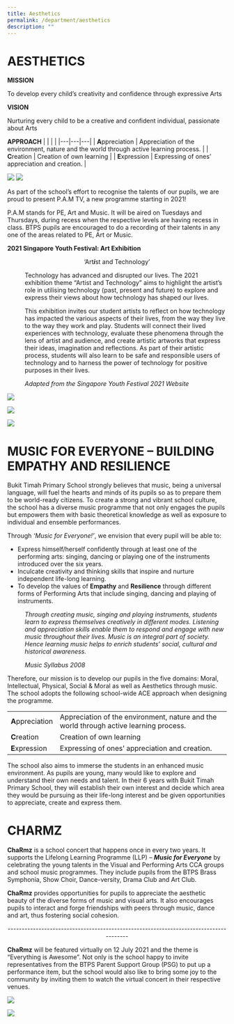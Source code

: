 ```yaml
---
title: Aesthetics
permalink: /department/aesthetics
description: ""
---
```

# AESTHETICS
**MISSION**

To develop every child’s creativity and confidence through expressive Arts

**VISION**

Nurturing every child to be a creative and confident individual, passionate about Arts

**APPROACH**
|  |  |  |
|---|---|---|
| **A**ppreciation | Appreciation of the environment, nature and the world through active learning process. |
| **C**reation | Creation of own learning |
| **E**xpression | Expressing of ones’ appreciation and creation. |


![](/images/Slide1.jpeg)
![](/images/Slide2.jpeg)

As part of the school’s effort to recognise the talents of our pupils, we are proud to present P.A.M TV, a new programme starting in 2021!

P.A.M stands for PE, Art and Music. It will be aired on Tuesdays and Thursdays, during recess when the respective levels are having recess in class. BTPS pupils are encouraged to do a recording of their talents in any one of the areas related to PE, Art or Music.

<style type="text/css">
<!--
 .tab { margin-left: 40px; }
-->
</style>

**2021 Singapore Youth Festival: Art Exhibition**

<center>‘Art<em><strong>i</em></strong>st and Technology’</center>

<p class="tab">Technology has advanced and disrupted our lives. The 2021 exhibition theme “Artist and Technology” aims to highlight the artist’s role in utilising technology (past, present and future) to explore and express their views about how technology has shaped our lives.</p>

<p class="tab">This exhibition invites our student artists to reflect on how technology has impacted the various aspects of their lives, from the way they live to the way they work and play. Students will connect their lived experiences with technology, evaluate these phenomena through the lens of artist and audience, and create artistic artworks that express their ideas, imagination and reflections. As part of their artistic process, students will also learn to be safe and responsible users of technology and to harness the power of technology for positive purposes in their lives.</p>

<p class="tab"><em>Adapted from the Singapore Youth Festival 2021 Website</em></p>


![](/images/SYF%20Art%20Category%20A.jpeg)

![](/images/SYF%20Art%20Category%20B.jpeg)

![](/images/SYF%20Art%20Category%20C.jpeg)

# MUSIC FOR EVERYONE – BUILDING EMPATHY AND RESILIENCE
Bukit Timah Primary School strongly believes that music, being a universal language, will fuel the hearts and minds of its pupils so as to prepare them to be world-ready citizens.  To create a strong and vibrant school culture, the school has a diverse music programme that not only engages the pupils but empowers them with basic theoretical knowledge as well as exposure to individual and ensemble performances. 

Through *‘Music for Everyone!’*, we envision that every pupil will be able to:

*  Express himself/herself confidently through at least one of the performing arts: singing, dancing or playing one of the instruments introduced over the six years.
*  Inculcate creativity and thinking skills that inspire and nurture independent life-long learning.   
* To develop the values of **Empathy** and **Resilience** through different forms of Performing Arts    that  include singing, dancing and playing of instruments.

<style type="text/css">
<!--
 .tab { margin-left: 40px; }
-->
</style>

<p class="tab"><em>Through creating music, singing and playing instruments, students learn to express themselves creatively in different modes. Listening and appreciation skills enable them to respond and engage with new music throughout their lives. Music is an integral part of society. Hence learning music helps to enrich students&rsquo; social, cultural and historical awareness.</em></p>

<p class="tab"><em>Music Syllabus 2008</em></p>

Therefore, our mission is to develop our pupils in the five domains: Moral, Intellectual, Physical, Social & Moral as well as Aesthetics through music.  The school adopts the following school-wide ACE approach when designing the programme.

|  |  |
|---|---|
| **A**ppreciation | Appreciation of the environment, nature and the world through active learning process. |
| **C**reation | Creation of own learning |
| **E**xpression | Expressing of ones’ appreciation and creation. |

The school also aims to immerse the students in an enhanced music environment.  As pupils are young, many would like to explore and understand their own needs and talent. In their 6 years with Bukit Timah Primary School, they will establish their own interest and decide which area they would be pursuing as their life-long interest and be given opportunities to appreciate, create and express them.

# CHARMZ
**ChaRmz** is a school concert that happens once in every two years. It supports the Lifelong Learning Programme (LLP) – ***Music for Everyone*** by celebrating the young talents in the Visual and Performing Arts CCA groups and school music programmes. They include pupils from the BTPS Brass Symphonia, Show Choir, Dance-versity, Drama Club and Art Club.

**ChaRmz** provides opportunities for pupils to appreciate the aesthetic beauty of the diverse forms of music and visual arts. It also encourages pupils to interact and forge friendships with peers through music, dance and art, thus fostering social cohesion.

<center> -------------------------------------------------------------------------------------- </center>


**ChaRmz** will be featured virtually on 12 July 2021 and the theme is “Everything is Awesome”. Not only is the school happy to invite representatives from the BTPS Parent Support Group (PSG) to put up a performance item, but the school would also like to bring some joy to the community by inviting them to watch the virtual concert in their respective venues.

![](/images/ChaRmz%20e-Poster.jpeg)

![](/images/ChaRmz%20Programme.jpeg)